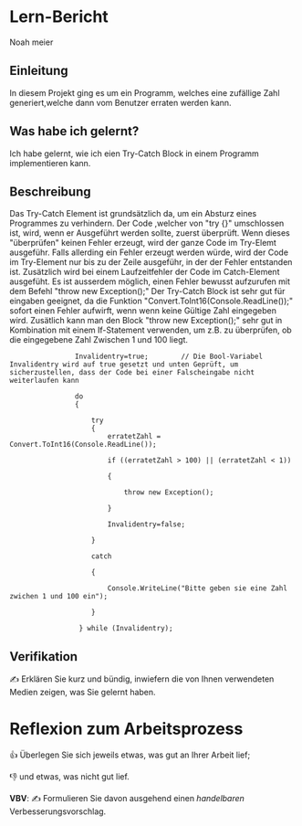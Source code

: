 # Lern-Bericht

Noah meier

## Einleitung

In diesem Projekt ging es um ein Programm, welches eine zufällige Zahl generiert,welche dann vom Benutzer erraten werden kann.

## Was habe ich gelernt?

Ich habe gelernt, wie ich eien Try-Catch Block in einem Programm implementieren kann.

## Beschreibung

Das Try-Catch Element ist grundsätzlich da, um ein Absturz eines Programmes zu verhindern. Der Code ,welcher von "try {}" umschlossen ist, wird, wenn er Ausgeführt werden sollte, zuerst überprüft. Wenn dieses "überprüfen" keinen Fehler erzeugt, wird der ganze Code im Try-Elemt ausgeführ. Falls allerding ein Fehler erzeugt werden würde, wird der Code im Try-Element nur bis zu der Zeile ausgeführ, in der der Fehler entstanden ist. Zusätzlich wird bei einem Laufzeitfehler der Code im Catch-Element ausgefüht. Es ist ausserdem möglich, einen Fehler bewusst aufzurufen mit dem Befehl "throw new Exception();" 
Der Try-Catch Block ist sehr gut für eingaben geeignet, da die Funktion "Convert.ToInt16(Console.ReadLine());" sofort einen Fehler aufwirft, wenn wenn keine Gültige Zahl eingegeben wird. Zusätlich kann man den Block "throw new Exception();" sehr gut in Kombination mit einem If-Statement verwenden, um z.B. zu überprüfen, ob die eingegebene Zahl Zwischen 1 und 100 liegt.


                    Invalidentry=true;        // Die Bool-Variabel Invalidentry wird auf true gesetzt und unten Geprüft, um sicherzustellen, dass der Code bei einer Falscheingabe nicht weiterlaufen kann
                        
                    do
                    {
                        
                        try
                        {
                            erratetZahl = Convert.ToInt16(Console.ReadLine());
                            
                            if ((erratetZahl > 100) || (erratetZahl < 1))
                            
                            {
                            
                                throw new Exception();
                                
                            }
                            
                            Invalidentry=false;
                            
                        }
                        
                        catch
                        
                        {
                            
                            Console.WriteLine("Bitte geben sie eine Zahl zwichen 1 und 100 ein");
                            
                        }
                        
                     } while (Invalidentry);                        


## Verifikation

✍️ Erklären Sie kurz und bündig, inwiefern die von Ihnen verwendeten Medien zeigen, was Sie gelernt haben.

# Reflexion zum Arbeitsprozess

👍 Überlegen Sie sich jeweils etwas, was gut an Ihrer Arbeit lief; 

👎 und etwas, was nicht gut lief.

**VBV**: ✍️ Formulieren Sie davon ausgehend einen *handelbaren* Verbesserungsvorschlag.

